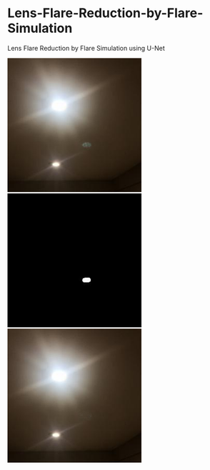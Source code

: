 # Lens-Flare-Reduction-by-Flare-Simulation
Lens Flare Reduction by Flare Simulation using U-Net

<p float="left">
  <img src="/images/origin.jpg" width="300" />
  <img src="/images/mask.jpg" width="300" /> 
  <img src="/images/output.jpg" width="300" /> 
</p>
